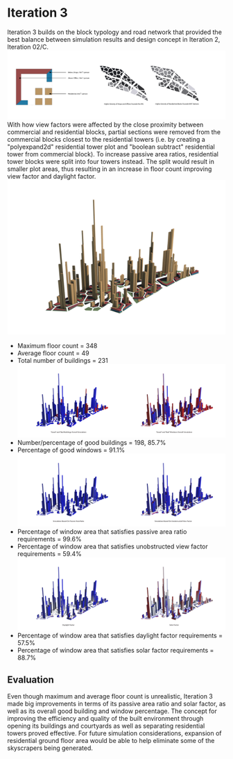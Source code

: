 # Iteration 3
Iteration 3 builds on the block typology and road network that provided the best balance between simulation results and design concept in Iteration 2, Iteration 02/C.
![Typology Diagram](./imgs/t3r1_diagram.png)
With how view factors were affected by the close proximity between commercial and residential blocks, partial sections were removed from the commercial blocks closest to the residential towers (i.e. by creating a "polyexpand2d" residential tower plot and "boolean subtract" residential tower from commercial block). To increase passive area ratios, residential tower blocks were split into four towers instead. The split would result in smaller plot areas, thus resulting in an increase in floor count improving view factor and daylight factor.
![Overall Render](./imgs/edited_t3r1.png)
* Maximum floor count = 348
* Average floor count = 49
* Total number of buildings = 231
!["Good Building" and "Good Window" Simulation](./imgs/t3r1_gbgw.png)
* Number/percentage of good buildings = 198, 85.7%
* Percentage of good windows = 91.1%
![Passive Area Ratio and View Factor](./imgs/t3r1_passiveview.png)
* Percentage of window area that satisfies passive area ratio requirements = 99.6%
* Percentage of window area that satisfies unobstructed view factor requirements = 59.4%
![Daylight Factor and Solar Factor](./imgs/t3r1_daylightsolar.png)
* Percentage of window area that satisfies daylight factor requirements = 57.5%
* Percentage of window area that satisfies solar factor requirements = 88.7%
## Evaluation
Even though maximum and average floor count is unrealistic, Iteration 3 made big improvements in terms of its passive area ratio and solar factor, as well as its overall good building and window percentage. The concept for improving the efficiency and quality of the built environment through opening its buildings and courtyards as well as separating residential towers proved effective. For future simulation considerations, expansion of residential ground floor area would be able to help eliminate some of the skyscrapers being generated.
